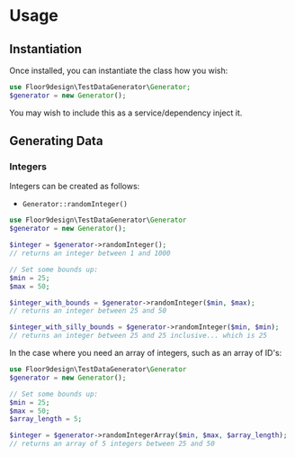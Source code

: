 # Usage

## Instantiation

Once installed, you can instantiate the class how you wish:

```php
use Floor9design\TestDataGenerator\Generator;
$generator = new Generator();
```

You may wish to include this as a service/dependency inject it.

## Generating Data

### Integers

Integers can be created as follows:

* `Generator::randomInteger()`

```php
use Floor9design\TestDataGenerator\Generator
$generator = new Generator();

$integer = $generator->randomInteger();
// returns an integer between 1 and 1000 

// Set some bounds up:
$min = 25; 
$max = 50;

$integer_with_bounds = $generator->randomInteger($min, $max);
// returns an integer between 25 and 50 

$integer_with_silly_bounds = $generator->randomInteger($min, $min);
// returns an integer between 25 and 25 inclusive... which is 25

```

In the case where you need an array of integers, such as an array of ID's:

```php
use Floor9design\TestDataGenerator\Generator
$generator = new Generator();

// Set some bounds up:
$min = 25; 
$max = 50;
$array_length = 5;

$integer = $generator->randomIntegerArray($min, $max, $array_length);
// returns an array of 5 integers between 25 and 50
```

